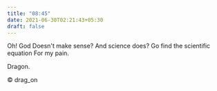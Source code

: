 ```yaml
---
title: "08:45"
date: 2021-06-30T02:21:43+05:30
draft: false
---
```


Oh! God
Doesn't make sense?
And science does?
Go find the scientific equation
For my pain.

Dragon.

© drag_on